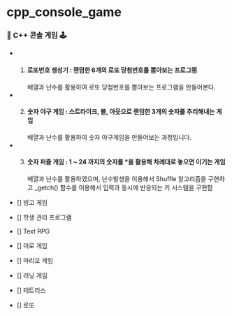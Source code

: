 # cpp_console_game

### 📼 C++ 콘솔 게임 🕹

- 1. #### 로또번호 생성기 : 랜덤한 6개의 로또 당첨번호를 뽑아보는 프로그램
     배열과 난수를 활용하여 로또 당첨번호를 뽑아보는 프로그램을 만들어본다.

- 2. #### 숫자 야구 게임 : 스트라이크, 볼, 아웃으로 랜덤한 3개의 숫자를 추리해내는 게임
     배열과 난수를 활용하여 숫자 야구게임을 만들어보는 과정입니다.

- 3. #### 숫자 퍼즐 게임 : 1 ~ 24 까지의 숫자를 \*을 활용해 차례대로 놓으면 이기는 게임
     배열과 난수를 활용하였으며, 난수발생을 이용해서 Shuffle 알고리즘을 구현하고
     \_getch() 함수를 이용해서 입력과 동시에 반응되는 키 시스템을 구현함

- [] 빙고 게임

- [] 학생 관리 프로그램

- [] Text RPG

- [] 미로 게임

- [] 마리오 게임

- [] 러닝 게임

- [] 테트리스

- [] 로또

